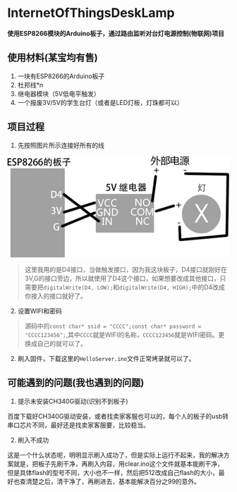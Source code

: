 # InternetOfThingsDeskLamp
**使用ESP8266模块的Arduino板子，通过路由监听对台灯电源控制(物联网)项目**
## 使用材料(某宝均有售)
1. 一块有ESP8266的Arduino板子
2. 杜邦线*n
3. 继电器模块（5V低电平触发）
4. 一个报废3V/5V的学生台灯（或者是LED灯板，灯珠都可以）

## 项目过程

1. 先按照图片所示连接好所有的线

![Img](https://github.com/Mr-huangyh/InternetOfThingsDeskLamp/blob/master/1.jpg?raw=true "Img")

> 这里我用的是D4接口，当做触发接口，因为我这块板子，D4接口就刚好在3V,G的接口旁边，所以就使用了D4这个接口，如果想要改成其他接口，只需要把`digitalWrite(D4, LOW);`和`digitalWrite(D4, HIGH);`中的D4改成你接入的接口就好了。

2. 设置WIFI和密码

> 源码中的`const char* ssid = "CCCC";const char* password = "CCCC123456";`,其中`CCCC`就是WIFI的名称，`CCCC123456`就是WIFI密码。更换成自己的就可以了。

2. 刷入固件，下载这里的`HelloServer.ino`文件正常烤录就可以了。

## 可能遇到的问题(我也遇到的问题)

1. 提示未安装CH340G驱动(识别不到板子)

百度下载好CH340G驱动安装，或者找卖家客服也可以的，每个人的板子的usb转串口芯片不同，最好还是找卖家客服要，比较稳当。

2. 刷入不成功

这是一个什么状态呢，明明显示刷入成功了，但是实际上运行不起来，我的解决方案就是，把板子先刷干净，再刷入内容，用clear.ino这个文件就基本能刷干净，但是具体flash的型号不同，大小也不一样，然后把512改成自己flash的大小，最好也查清楚之后，清干净了，再刷进去，基本能解决百分之99的意外。
